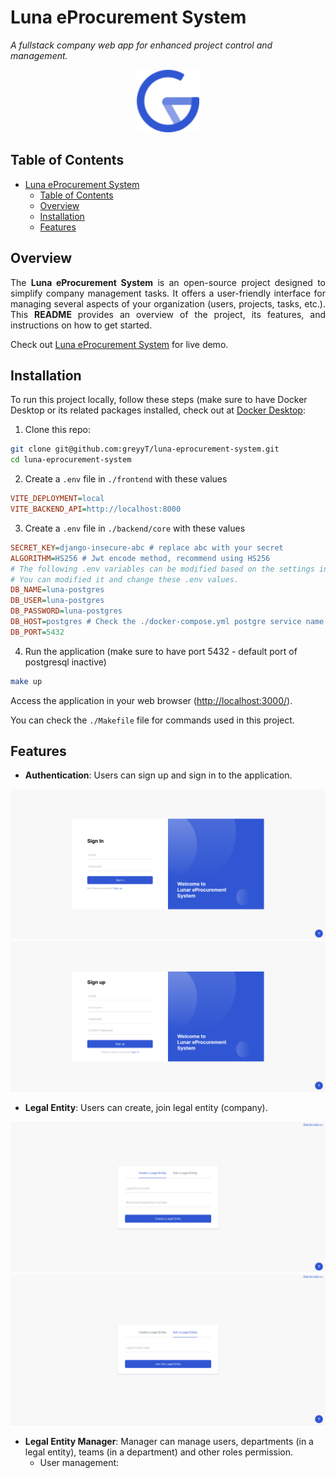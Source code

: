 # Luna eProcurement System

*A fullstack company web app for enhanced project control and management.*

<p align='center'>
<img width=100 src="https://raw.githubusercontent.com/greyyT/luna-eprocurement-system/main/frontend/src/assets/icons/lunar-client.svg">
</p>

## Table of Contents

- [Luna eProcurement System](#luna-eprocurement-system)
  - [Table of Contents](#table-of-contents)
  - [Overview](#overview)
  - [Installation](#installation)
  - [Features](#features)

## Overview

<p align="justify">
The <b>Luna eProcurement System</b> is an open-source project designed to simplify company management tasks. It offers a user-friendly interface for managing several aspects of your organization (users, projects, tasks, etc.). This <b>README</b> provides an overview of the project, its features, and instructions on how to get started.
</p>

Check out [Luna eProcurement System](https://greyyt.github.io/luna-eprocurement-system/) for live demo.

## Installation

To run this project locally, follow these steps (make sure to have Docker Desktop or its related packages installed, check out at [Docker Desktop](https://www.docker.com/products/docker-desktop/):
1. Clone this repo:

```sh
git clone git@github.com:greyyT/luna-eprocurement-system.git
cd luna-eprocurement-system
```

2. Create a `.env` file in `./frontend` with these values

```ini
VITE_DEPLOYMENT=local
VITE_BACKEND_API=http://localhost:8000
```

3. Create a `.env` file in `./backend/core` with these values

```ini
SECRET_KEY=django-insecure-abc # replace abc with your secret
ALGORITHM=HS256 # Jwt encode method, recommend using HS256
# The following .env variables can be modified based on the settings in the ./backend/Dockerfile.
# You can modified it and change these .env values.
DB_NAME=luna-postgres
DB_USER=luna-postgres
DB_PASSWORD=luna-postgres
DB_HOST=postgres # Check the ./docker-compose.yml postgre service name.
DB_PORT=5432
```

4. Run the application (make sure to have port 5432 - default port of postgresql inactive)

```sh
make up
```

Access the application in your web browser ([http://localhost:3000/](http://localhost:3000/)).

You can check the `./Makefile` file for commands used in this project.

## Features

- **Authentication**: Users can sign up and sign in to the application.

<img src="https://raw.githubusercontent.com/greyyT/luna-eprocurement-system/main/static/accounts-features.png">
<img src="https://raw.githubusercontent.com/greyyT/luna-eprocurement-system/main/static/sign-up-features.png">

- **Legal Entity**: Users can create, join legal entity (company).

<img src="https://raw.githubusercontent.com/greyyT/luna-eprocurement-system/main/static/create-entity-feature.png">
<img src="https://raw.githubusercontent.com/greyyT/luna-eprocurement-system/main/static/join-entity-feature.png">

- **Legal Entity Manager**: Manager can manage users, departments (in a legal entity), teams (in a department) and other roles permission.
  - User management: